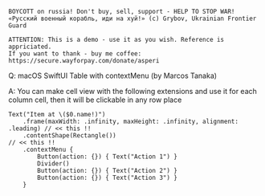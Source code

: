 ```
BOYCOTT on russia! Don't buy, sell, support - HELP TO STOP WAR!
«Русский военный корабль, иди на хуй!» (c) Grybov, Ukrainian Frontier Guard

ATTENTION: This is a demo - use it as you wish. Reference is appriciated.
If you want to thank - buy me coffee: https://secure.wayforpay.com/donate/asperi
```

Q: macOS SwiftUI Table with contextMenu (by Marcos Tanaka)

A: You can make cell view with the following extensions and use it for each column cell, then it will be clickable in any row place

	Text("Item at \($0.name!)")
		.frame(maxWidth: .infinity, maxHeight: .infinity, alignment: .leading) // << this !!
		.contentShape(Rectangle())                                            // << this !!
		.contextMenu {
			Button(action: {}) { Text("Action 1") }
			Divider()
			Button(action: {}) { Text("Action 2") }
			Button(action: {}) { Text("Action 3") }
		}

